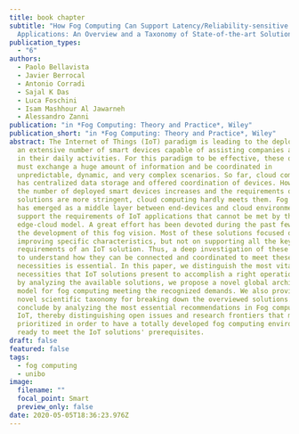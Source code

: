 ```yaml
---
title: book chapter
subtitle: "How Fog Computing Can Support Latency/Reliability‐sensitive IoT
  Applications: An Overview and a Taxonomy of State‐of‐the‐art Solutions"
publication_types:
  - "6"
authors:
  - Paolo Bellavista
  - Javier Berrocal
  - Antonio Corradi
  - Sajal K Das
  - Luca Foschini
  - Isam Mashhour Al Jawarneh
  - Alessandro Zanni
publication: "in *Fog Computing: Theory and Practice*, Wiley"
publication_short: "in *Fog Computing: Theory and Practice*, Wiley"
abstract: The Internet of Things (IoT) paradigm is leading to the deployment of
  an extensive number of smart devices capable of assisting companies and people
  in their daily activities. For this paradigm to be effective, these devices
  must exchange a huge amount of information and be coordinated in
  unpredictable, dynamic, and very complex scenarios. So far, cloud computing
  has centralized data storage and offered coordination of devices. However, as
  the number of deployed smart devices increases and the requirements of IoT
  solutions are more stringent, cloud computing hardly meets them. Fog computing
  has emerged as a middle layer between end-devices and cloud environments to
  support the requirements of IoT applications that cannot be met by the current
  edge-cloud model. A great effort has been devoted during the past few years to
  the development of this fog vision. Most of these solutions focused on
  improving specific characteristics, but not on supporting all the key
  requirements of an IoT solution. Thus, a deep investigation of these solutions
  to understand how they can be connected and coordinated to meet these
  necessities is essential. In this paper, we distinguish the most vital
  necessities that IoT solutions present to accomplish a right operation. Also,
  by analyzing the available solutions, we propose a novel global architectural
  model for fog computing meeting the recognized demands. We also provide a
  novel scientific taxonomy for breaking down the overviewed solutions. We
  conclude by analyzing the most essential recommendations in Fog computing for
  IoT, thereby distinguishing open issues and research frontiers that must be
  prioritized in order to have a totally developed fog computing environment,
  ready to meet the IoT solutions' prerequisites.
draft: false
featured: false
tags:
  - fog computing
  - unibo
image:
  filename: ""
  focal_point: Smart
  preview_only: false
date: 2020-05-05T18:36:23.976Z
---
```

